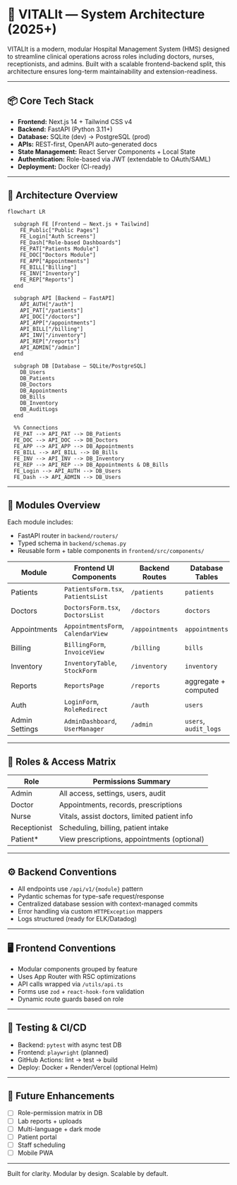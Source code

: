 # 🏥 VITALIt — System Architecture (2025+)

VITALIt is a modern, modular Hospital Management System (HMS) designed to streamline clinical operations across roles including doctors, nurses, receptionists, and admins. Built with a scalable frontend-backend split, this architecture ensures long-term maintainability and extension-readiness.

---

## 📦 Core Tech Stack

- **Frontend:** Next.js 14 + Tailwind CSS v4
- **Backend:** FastAPI (Python 3.11+)
- **Database:** SQLite (dev) → PostgreSQL (prod)
- **APIs:** REST-first, OpenAPI auto-generated docs
- **State Management:** React Server Components + Local State
- **Authentication:** Role-based via JWT (extendable to OAuth/SAML)
- **Deployment:** Docker (CI-ready)

---

## 🧭 Architecture Overview

```mermaid
flowchart LR

  subgraph FE [Frontend – Next.js + Tailwind]
    FE_Public["Public Pages"]
    FE_Login["Auth Screens"]
    FE_Dash["Role-based Dashboards"]
    FE_PAT["Patients Module"]
    FE_DOC["Doctors Module"]
    FE_APP["Appointments"]
    FE_BILL["Billing"]
    FE_INV["Inventory"]
    FE_REP["Reports"]
  end

  subgraph API [Backend – FastAPI]
    API_AUTH["/auth"]
    API_PAT["/patients"]
    API_DOC["/doctors"]
    API_APP["/appointments"]
    API_BILL["/billing"]
    API_INV["/inventory"]
    API_REP["/reports"]
    API_ADMIN["/admin"]
  end

  subgraph DB [Database – SQLite/PostgreSQL]
    DB_Users
    DB_Patients
    DB_Doctors
    DB_Appointments
    DB_Bills
    DB_Inventory
    DB_AuditLogs
  end

  %% Connections
  FE_PAT --> API_PAT --> DB_Patients
  FE_DOC --> API_DOC --> DB_Doctors
  FE_APP --> API_APP --> DB_Appointments
  FE_BILL --> API_BILL --> DB_Bills
  FE_INV --> API_INV --> DB_Inventory
  FE_REP --> API_REP --> DB_Appointments & DB_Bills
  FE_Login --> API_AUTH --> DB_Users
  FE_Dash --> API_ADMIN --> DB_Users
```

---

## 🧩 Modules Overview

Each module includes:
- FastAPI router in `backend/routers/`
- Typed schema in `backend/schemas.py`
- Reusable form + table components in `frontend/src/components/`

| Module         | Frontend UI Components             | Backend Routes     | Database Tables       |
|----------------|------------------------------------|---------------------|------------------------|
| Patients       | `PatientsForm.tsx`, `PatientsList` | `/patients`         | `patients`            |
| Doctors        | `DoctorsForm.tsx`, `DoctorsList`   | `/doctors`          | `doctors`             |
| Appointments   | `AppointmentsForm`, `CalendarView` | `/appointments`     | `appointments`        |
| Billing        | `BillingForm`, `InvoiceView`       | `/billing`          | `bills`               |
| Inventory      | `InventoryTable`, `StockForm`      | `/inventory`        | `inventory`           |
| Reports        | `ReportsPage`                      | `/reports`          | aggregate + computed  |
| Auth           | `LoginForm`, `RoleRedirect`        | `/auth`             | `users`               |
| Admin Settings | `AdminDashboard`, `UserManager`    | `/admin`            | `users`, `audit_logs` |

---

## 🔐 Roles & Access Matrix

| Role         | Permissions Summary |
|--------------|---------------------|
| Admin        | All access, settings, users, audit |
| Doctor       | Appointments, records, prescriptions |
| Nurse        | Vitals, assist doctors, limited patient info |
| Receptionist | Scheduling, billing, patient intake |
| Patient*     | View prescriptions, appointments (optional) |

---

## ⚙️ Backend Conventions

- All endpoints use `/api/v1/{module}` pattern
- Pydantic schemas for type-safe request/response
- Centralized database session with context-managed commits
- Error handling via custom `HTTPException` mappers
- Logs structured (ready for ELK/Datadog)

---

## 🖥️ Frontend Conventions

- Modular components grouped by feature
- Uses App Router with RSC optimizations
- API calls wrapped via `/utils/api.ts`
- Forms use `zod` + `react-hook-form` validation
- Dynamic route guards based on role

---

## 🧪 Testing & CI/CD

- Backend: `pytest` with async test DB
- Frontend: `playwright` (planned)
- GitHub Actions: lint → test → build
- Deploy: Docker + Render/Vercel (optional Helm)

---

## 🧠 Future Enhancements

- [ ] Role-permission matrix in DB
- [ ] Lab reports + uploads
- [ ] Multi-language + dark mode
- [ ] Patient portal
- [ ] Staff scheduling
- [ ] Mobile PWA

---

Built for clarity. Modular by design. Scalable by default.